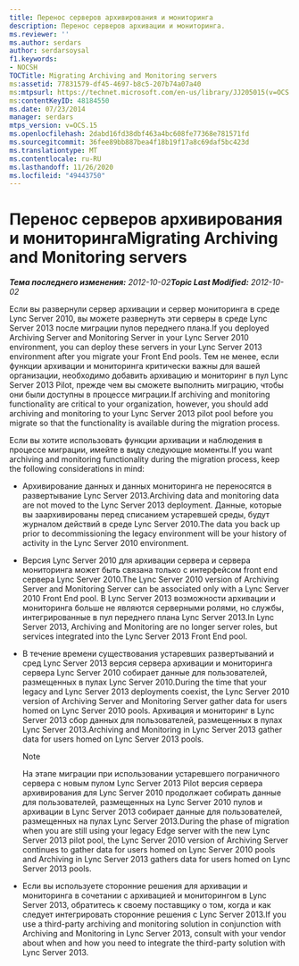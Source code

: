 ```yaml
---
title: Перенос серверов архивирования и мониторинга
description: Перенос серверов архивации и мониторинга.
ms.reviewer: ''
ms.author: serdars
author: serdarsoysal
f1.keywords:
- NOCSH
TOCTitle: Migrating Archiving and Monitoring servers
ms:assetid: 77831579-df45-4697-b8c5-207b74a07a40
ms:mtpsurl: https://technet.microsoft.com/en-us/library/JJ205015(v=OCS.15)
ms:contentKeyID: 48184550
ms.date: 07/23/2014
manager: serdars
mtps_version: v=OCS.15
ms.openlocfilehash: 2dabd16fd38dbf463a4bc608fe77368e781571fd
ms.sourcegitcommit: 36fee89bb887bea4f18b19f17a8c69daf5bc423d
ms.translationtype: MT
ms.contentlocale: ru-RU
ms.lasthandoff: 11/26/2020
ms.locfileid: "49443750"
---
```

# <a name="migrating-archiving-and-monitoring-servers"></a><span data-ttu-id="3ed3b-103">Перенос серверов архивирования и мониторинга</span><span class="sxs-lookup"><span data-stu-id="3ed3b-103">Migrating Archiving and Monitoring servers</span></span>

<div data-xmlns="http://www.w3.org/1999/xhtml">

<div class="topic" data-xmlns="http://www.w3.org/1999/xhtml" data-msxsl="urn:schemas-microsoft-com:xslt" data-cs="https://msdn.microsoft.com/">

<div data-asp="https://msdn2.microsoft.com/asp">



</div>

<div id="mainSection">

<div id="mainBody"><span data-ttu-id="3ed3b-104">

<span> </span></span><span class="sxs-lookup"><span data-stu-id="3ed3b-104">

<span> </span></span></span>

<span data-ttu-id="3ed3b-105">_**Тема последнего изменения:** 2012-10-02_</span><span class="sxs-lookup"><span data-stu-id="3ed3b-105">_**Topic Last Modified:** 2012-10-02_</span></span>

<span data-ttu-id="3ed3b-106">Если вы развернули сервер архивации и сервер мониторинга в среде Lync Server 2010, вы можете развернуть эти серверы в среде Lync Server 2013 после миграции пулов переднего плана.</span><span class="sxs-lookup"><span data-stu-id="3ed3b-106">If you deployed Archiving Server and Monitoring Server in your Lync Server 2010 environment, you can deploy these servers in your Lync Server 2013 environment after you migrate your Front End pools.</span></span> <span data-ttu-id="3ed3b-107">Тем не менее, если функции архивации и мониторинга критически важны для вашей организации, необходимо добавить архивацию и мониторинг в пул Lync Server 2013 Pilot, прежде чем вы сможете выполнить миграцию, чтобы они были доступны в процессе миграции.</span><span class="sxs-lookup"><span data-stu-id="3ed3b-107">If archiving and monitoring functionality are critical to your organization, however, you should add archiving and monitoring to your Lync Server 2013 pilot pool before you migrate so that the functionality is available during the migration process.</span></span>

<span data-ttu-id="3ed3b-108">Если вы хотите использовать функции архивации и наблюдения в процессе миграции, имейте в виду следующие моменты.</span><span class="sxs-lookup"><span data-stu-id="3ed3b-108">If you want archiving and monitoring functionality during the migration process, keep the following considerations in mind:</span></span>

  - <span data-ttu-id="3ed3b-109">Архивирование данных и данных мониторинга не переносятся в развертывание Lync Server 2013.</span><span class="sxs-lookup"><span data-stu-id="3ed3b-109">Archiving data and monitoring data are not moved to the Lync Server 2013 deployment.</span></span> <span data-ttu-id="3ed3b-110">Данные, которые вы заархивированы перед списанием устаревшей среды, будут журналом действий в среде Lync Server 2010.</span><span class="sxs-lookup"><span data-stu-id="3ed3b-110">The data you back up prior to decommissioning the legacy environment will be your history of activity in the Lync Server 2010 environment.</span></span>

  - <span data-ttu-id="3ed3b-111">Версия Lync Server 2010 для архивации сервера и сервера мониторинга может быть связана только с интерфейсом front end сервера Lync Server 2010.</span><span class="sxs-lookup"><span data-stu-id="3ed3b-111">The Lync Server 2010 version of Archiving Server and Monitoring Server can be associated only with a Lync Server 2010 Front End pool.</span></span> <span data-ttu-id="3ed3b-112">В Lync Server 2013 возможности архивации и мониторинга больше не являются серверными ролями, но службы, интегрированные в пул переднего плана Lync Server 2013.</span><span class="sxs-lookup"><span data-stu-id="3ed3b-112">In Lync Server 2013, Archiving and Monitoring are no longer server roles, but services integrated into the Lync Server 2013 Front End pool.</span></span>

  - <span data-ttu-id="3ed3b-113">В течение времени существования устаревших развертываний и сред Lync Server 2013 версия сервера архивации и мониторинга сервера Lync Server 2010 собирает данные для пользователей, размещенных в пулах Lync Server 2010.</span><span class="sxs-lookup"><span data-stu-id="3ed3b-113">During the time that your legacy and Lync Server 2013 deployments coexist, the Lync Server 2010 version of Archiving Server and Monitoring Server gather data for users homed on Lync Server 2010 pools.</span></span> <span data-ttu-id="3ed3b-114">Архивация и мониторинг в Lync Server 2013 сбор данных для пользователей, размещенных в пулах Lync Server 2013.</span><span class="sxs-lookup"><span data-stu-id="3ed3b-114">Archiving and Monitoring in Lync Server 2013 gather data for users homed on Lync Server 2013 pools.</span></span>
    
    <div>
    

    > [!NOTE]  
    > <span data-ttu-id="3ed3b-115">На этапе миграции при использовании устаревшего пограничного сервера с новым пулом Lync Server 2013 Pilot версия сервера архивирования для Lync Server 2010 продолжает собирать данные для пользователей, размещенных на Lync Server 2010 пулов и архивации в Lync Server 2013 собирает данные для пользователей, размещенных на пулах Lync Server 2013.</span><span class="sxs-lookup"><span data-stu-id="3ed3b-115">During the phase of migration when you are still using your legacy Edge server with the new Lync Server 2013 pilot pool, the Lync Server 2010 version of Archiving Server continues to gather data for users homed on Lync Server 2010 pools and Archiving in Lync Server 2013 gathers data for users homed on Lync Server 2013 pools.</span></span>

    
    </div>

  - <span data-ttu-id="3ed3b-116">Если вы используете сторонние решения для архивации и мониторинга в сочетании с архивацией и мониторингом в Lync Server 2013, обратитесь к своему поставщику о том, когда и как следует интегрировать сторонние решения с Lync Server 2013.</span><span class="sxs-lookup"><span data-stu-id="3ed3b-116">If you use a third-party archiving and monitoring solution in conjunction with Archiving and Monitoring in Lync Server 2013, consult with your vendor about when and how you need to integrate the third-party solution with Lync Server 2013.</span></span>

<span data-ttu-id="3ed3b-117"></div>

<span> </span>

</div>

</div>

</span><span class="sxs-lookup"><span data-stu-id="3ed3b-117"></div>

<span> </span>

</div>

</div>

</span></span></div>

